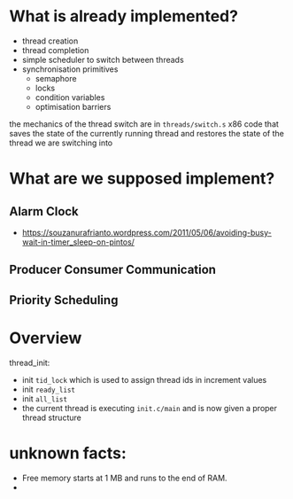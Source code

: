 
# What is already implemented?
- thread creation
- thread completion
- simple scheduler to switch between threads
- synchronisation primitives
	- semaphore
	- locks
	- condition variables
	- optimisation barriers



the mechanics of the thread switch are in `threads/switch.s` x86 code that saves the state of the currently running thread and restores the state of the thread we are switching into


# What are we supposed implement?

## Alarm Clock
- https://souzanurafrianto.wordpress.com/2011/05/06/avoiding-busy-wait-in-timer_sleep-on-pintos/
## Producer Consumer Communication

## Priority Scheduling



# Overview

thread_init:
- init `tid_lock` which is used to assign thread ids in increment values
- init `ready_list`
- init `all_list`
- the current thread is executing `init.c/main` and is now given a proper thread structure


# unknown facts:

- Free memory starts at 1 MB and runs to the end of RAM.
- 